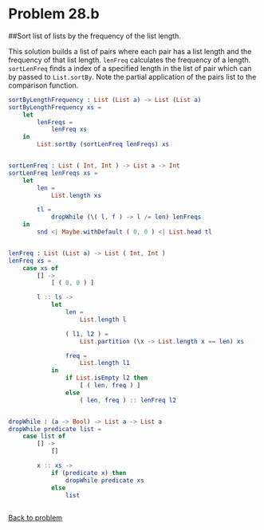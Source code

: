 # Problem 28.b

##Sort list of lists by the frequency of the list length.


This solution builds a list of pairs where each pair has a list length and the frequency of that list length. ```lenFreq``` calculates the frequency of a length. 
```sortLenFreq``` finds a index of a specified length in the list of pair which can by passed to ```List.sortBy```.  Note the partial application of the pairs list to the comparison function. 

```elm
sortByLengthFrequency : List (List a) -> List (List a)
sortByLengthFrequency xs =
    let
        lenFreqs =
            lenFreq xs
    in
        List.sortBy (sortLenFreq lenFreqs) xs


sortLenFreq : List ( Int, Int ) -> List a -> Int
sortLenFreq lenFreqs xs =
    let
        len =
            List.length xs

        tl =
            dropWhile (\( l, f ) -> l /= len) lenFreqs
    in
        snd <| Maybe.withDefault ( 0, 0 ) <| List.head tl


lenFreq : List (List a) -> List ( Int, Int )
lenFreq xs =
    case xs of
        [] ->
            [ ( 0, 0 ) ]

        l :: ls ->
            let
                len =
                    List.length l

                ( l1, l2 ) =
                    List.partition (\x -> List.length x == len) xs

                freq =
                    List.length l1
            in
                if List.isEmpty l2 then
                    [ ( len, freq ) ]
                else
                    ( len, freq ) :: lenFreq l2


dropWhile : (a -> Bool) -> List a -> List a
dropWhile predicate list =
    case list of
        [] ->
            []

        x :: xs ->
            if (predicate x) then
                dropWhile predicate xs
            else
                list
              
```
[Back to problem](../p/p28b.md)
